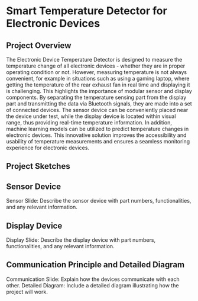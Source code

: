 # Smart Temperature Detector for Electronic Devices
## Project Overview
The Electronic Device Temperature Detector is designed to measure the temperature change of all electronic devices - whether they are in proper operating condition or not. However, measuring temperature is not always convenient, for example in situations such as using a gaming laptop, where getting the temperature of the rear exhaust fan in real time and displaying it is challenging. This highlights the importance of modular sensor and display components. By separating the temperature sensing part from the display part and transmitting the data via Bluetooth signals, they are made into a set of connected devices. The sensor device can be conveniently placed near the device under test, while the display device is located within visual range, thus providing real-time temperature information. In addition, machine learning models can be utilized to predict temperature changes in electronic devices. This innovative solution improves the accessibility and usability of temperature measurements and ensures a seamless monitoring experience for electronic devices.
## Project Sketches

## Sensor Device
Sensor Slide: Describe the sensor device with part numbers, functionalities, and any relevant information.
## Display Device
Display Slide: Describe the display device with part numbers, functionalities, and any relevant information.
## Communication Principle and Detailed Diagram
Communication Slide: Explain how the devices communicate with each other.
Detailed Diagram: Include a detailed diagram illustrating how the project will work.
